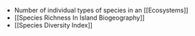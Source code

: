 - Number of individual types of species in an [[Ecosystems]]
- [[Species Richness In Island Biogeography]]
- [[Species Diversity Index]]

